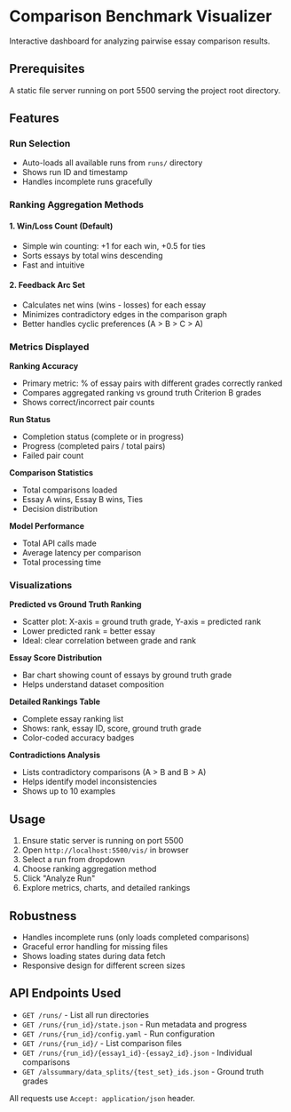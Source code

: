 # Comparison Benchmark Visualizer

Interactive dashboard for analyzing pairwise essay comparison results.

## Prerequisites

A static file server running on port 5500 serving the project root directory.

## Features

### Run Selection
- Auto-loads all available runs from `runs/` directory
- Shows run ID and timestamp
- Handles incomplete runs gracefully

### Ranking Aggregation Methods

#### 1. Win/Loss Count (Default)
- Simple win counting: +1 for each win, +0.5 for ties
- Sorts essays by total wins descending
- Fast and intuitive

#### 2. Feedback Arc Set
- Calculates net wins (wins - losses) for each essay
- Minimizes contradictory edges in the comparison graph
- Better handles cyclic preferences (A > B > C > A)

### Metrics Displayed

**Ranking Accuracy**
- Primary metric: % of essay pairs with different grades correctly ranked
- Compares aggregated ranking vs ground truth Criterion B grades
- Shows correct/incorrect pair counts

**Run Status**
- Completion status (complete or in progress)
- Progress (completed pairs / total pairs)
- Failed pair count

**Comparison Statistics**
- Total comparisons loaded
- Essay A wins, Essay B wins, Ties
- Decision distribution

**Model Performance**
- Total API calls made
- Average latency per comparison
- Total processing time

### Visualizations

**Predicted vs Ground Truth Ranking**
- Scatter plot: X-axis = ground truth grade, Y-axis = predicted rank
- Lower predicted rank = better essay
- Ideal: clear correlation between grade and rank

**Essay Score Distribution**
- Bar chart showing count of essays by ground truth grade
- Helps understand dataset composition

**Detailed Rankings Table**
- Complete essay ranking list
- Shows: rank, essay ID, score, ground truth grade
- Color-coded accuracy badges

**Contradictions Analysis**
- Lists contradictory comparisons (A > B and B > A)
- Helps identify model inconsistencies
- Shows up to 10 examples

## Usage

1. Ensure static server is running on port 5500
2. Open `http://localhost:5500/vis/` in browser
3. Select a run from dropdown
4. Choose ranking aggregation method
5. Click "Analyze Run"
6. Explore metrics, charts, and detailed rankings

## Robustness

- Handles incomplete runs (only loads completed comparisons)
- Graceful error handling for missing files
- Shows loading states during data fetch
- Responsive design for different screen sizes

## API Endpoints Used

- `GET /runs/` - List all run directories
- `GET /runs/{run_id}/state.json` - Run metadata and progress
- `GET /runs/{run_id}/config.yaml` - Run configuration
- `GET /runs/{run_id}/` - List comparison files
- `GET /runs/{run_id}/{essay1_id}-{essay2_id}.json` - Individual comparisons
- `GET /alssummary/data_splits/{test_set}_ids.json` - Ground truth grades

All requests use `Accept: application/json` header.
